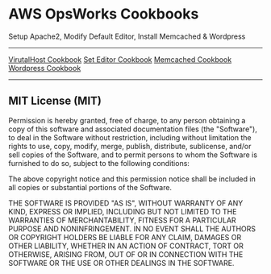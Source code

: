 # AWS OpsWorks Cookbooks

Setup Apache2, Modify Default Editor, Install Memcached & Wordpress

----

[VirutalHost Cookbook](https://github.com/tribalNerd/opsworks-cookbooks/tree/master/virutalhost)
[Set Editor Cookbook](https://github.com/tribalNerd/opsworks-cookbooks/tree/master/editor)
[Memcached Cookbook](https://github.com/tribalNerd/opsworks-cookbooks/tree/master/yum-memcached)
[Wordpress Cookbook](https://github.com/tribalNerd/opsworks-cookbooks/tree/master/wordpress)

----

## MIT License (MIT)

Permission is hereby granted, free of charge, to any person obtaining a copy
of this software and associated documentation files (the "Software"), to deal
in the Software without restriction, including without limitation the rights
to use, copy, modify, merge, publish, distribute, sublicense, and/or sell
copies of the Software, and to permit persons to whom the Software is
furnished to do so, subject to the following conditions:

The above copyright notice and this permission notice shall be included in all
copies or substantial portions of the Software.

THE SOFTWARE IS PROVIDED "AS IS", WITHOUT WARRANTY OF ANY KIND, EXPRESS OR
IMPLIED, INCLUDING BUT NOT LIMITED TO THE WARRANTIES OF MERCHANTABILITY,
FITNESS FOR A PARTICULAR PURPOSE AND NONINFRINGEMENT. IN NO EVENT SHALL THE
AUTHORS OR COPYRIGHT HOLDERS BE LIABLE FOR ANY CLAIM, DAMAGES OR OTHER
LIABILITY, WHETHER IN AN ACTION OF CONTRACT, TORT OR OTHERWISE, ARISING FROM,
OUT OF OR IN CONNECTION WITH THE SOFTWARE OR THE USE OR OTHER DEALINGS IN THE
SOFTWARE.